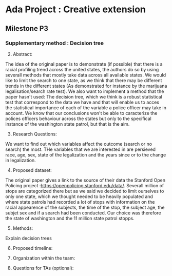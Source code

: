 # **Ada Project : Creative extension**
## Milestone P3

### **Supplementary method :** Decision tree

2. Abstract:

The idea of the original paper is to demonstrate (if possible) that there is a racial profiling trend across the united states, the authors do so by using severall methods that mostly take data across all available states. We would like to limit the search to one state, as we think that there may be different trends in the different states (As demonstrated for instance by the marijuana legalisation/search rate test). We also want to implement a method that the paper hasn't used: The decision tree, which we think is a robust statistical test that correspond to the data we have and that will enable us to acces the statistical importance of each of the variable a police officer may take in account. We know that our conclusions won't be able to caracterize the polices officers behaviour across the states but only to the specifical instance of the washington state patrol, but that is the aim. 

3.	Research Questions:

We want to find out which variables affect the outcome (search or no search) the most. THe variables that we are interested in are persieved race, age, sex, state of the legalization and the years since or to the change in legalization.

4.	Proposed dataset:

The original paper gives a link to the source of their data the Stanford Open Policing project :https://openpolicing.stanford.edu/data/. Severall million of stops are categorized there but as we said we decided to limit ourselves to only one state, which we thought needed to be heavily populated and where state patrols had recorded  a lot of stops with information on the racial appearence of the subjects, the time of the stop, the subject age, the subjet sex and if a search had been conducted. Our choice was therefore the state of washington and the 11 million state patrol stopps.

5.	Methods:

Explain decision trees

6.	Proposed timeline:


7.	Organization within the team:

8. Questions for TAs (optional):




